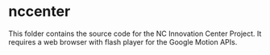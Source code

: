 nccenter
========

This folder contains the source code for the NC Innovation Center Project. 
It requires a web browser with flash player for the Google Motion APIs. 
